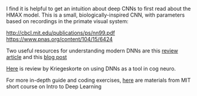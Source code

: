 I find it is helpful to get an intuition about deep CNNs to first read about the HMAX model. This is a small, biologically-inspired CNN, with parameters based on recordings in the primate visual system:

http://cbcl.mit.edu/publications/ps/nn99.pdf
https://www.pnas.org/content/104/15/6424

Two useful resources for understanding modern DNNs are this [review article](https://www.nature.com/articles/nature14539) and this [blog post](https://ujjwalkarn.me/2016/08/11/intuitive-explanation-convnets/)

[Here](https://www.annualreviews.org/doi/full/10.1146/annurev-vision-082114-035447) is review by Kriegeskorte on using DNNs as a tool in cog neuro.

For more in-depth guide and coding exercises, [here](http://introtodeeplearning.com/) are materials from MIT short course on Intro to Deep Learning
